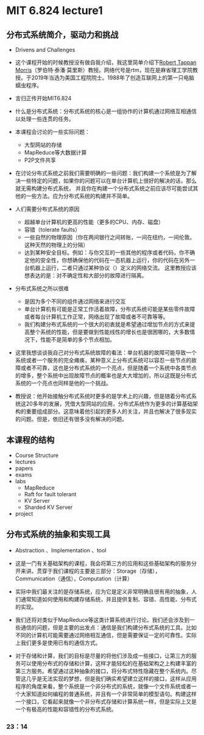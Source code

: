 # MIT 6.824 lecture1

## 分布式系统简介，驱动力和挑战
* Drivens and Challenges
* 这个课程开始的时候教授没有做自我介绍，我这里简单介绍下[Robert Tappan Morris](https://en.wikipedia.org/wiki/Robert_Tappan_Morris)（罗伯特·泰潘·莫里斯）教授。网络代号是rtm，现在是麻省理工学院教授。于2019年当选为美国工程院院士。1988年了创造互联网上的第一只电脑蠕虫程序。

* 言归正传开始MIT6.824
* 什么是分布式系统：分布式系统的核心是一组协作的计算机通过网络互相通信以处理一些连贯的任务。
* 本课程会讨论的一些实际问题：
    * 大型网站的存储
    * MapReduce等大数据计算
    * P2P文件共享

* 在讨论分布式系统之前我们需要明确的一些问题：我们构建一个系统是为了解决一些特定的问题，如果你的问题可以在单台计算机上很好的解决的话，那么就无需构建分布式系统， 并且你在构建一个分布式系统之前应该尽可能尝试其他的一些方法。应为分布式系统的构建并不简单。

* 人们需要分布式系统的原因
    * 超越单台计算机的更高的性能（更多的CPU、内存、磁盘）
    * 容错（tolerate faults）
    * 一些自然的物理原因（你在两间银行之间转账，一间在纽约，一间伦敦。这种天然的物理上的分隔）
    * 达到某种安全目标。例如：与你交互的一些其他的程序或者代码，你不确定他的安全性，你想确保他的代码在一态机器上运行，你的代码在另外一台机器上运行，二者只通过某种协议（）定义的网络交流。 这里教授应该想表达的是：对不确定性和大部分的故障进行隔离。

* 分布式系统之所以很难
    * 是因为多个不同的组件通过网络来进行交互
    * 单台计算机有可能是正常工作活着故障，分布式系统可能是某些零件故障或者每台计算机工作正常，网络出现了故障或者不可靠等等。
    * 我们构建分布式系统的一个很大的初衷就是希望通过增加节点的方式来提高整个系统的性能，但是要做到性能线性的增长也是很困哪的，大多数情况下，性能不是简单的多个节点相加。

* 这里我想谈谈我自己对分布式系统故障的看法：单台机器的故障可能导致一个系统或者一个服务的完全瘫痪，某种意义上分布式系统可以容忍一些节点的故障或者不可靠，这也是分布式系统的一个亮点，但是随着一个系统中各类节点的增多，整个系统中出现故障节点的概率也是大大增加的，所以这既是分布式系统的一个亮点也同样是他的一个挑战。


* 教授说：他开始接触分布式系统时更多的是学术上的兴趣，但是随着分布式系统这20多年的发展，凭借大型网站的应用，分布式系统作为更多的计算基础架构的重要组成部分。这意味着他引起的更多人的关注，并且也解决了很多现实的问题。但是，依旧还有很多没有解决的问题。


## 本课程的结构
* Course Structure
* lectures
* papers
* exams
* labs
    * MapReduce
    * Raft for fault tolerant
    * KV Server
    * Sharded KV Server
* project

## 分布式系统的抽象和实现工具
* Abstraction 、Implementation 、tool 

* 这是一门有关基础架构的课程，我会将第三方的应用和这些基础架构的服务分开来讲。贯穿于我们课程的主要是三部分：Storage（存储），Communication（通信），Computation（计算）
* 实际中我们最关注的是存储系统，应为它是定义非常明确且很有用的抽象，人们通常知道如何使用和构建存储系统，并且提供复制、容错、高性能、分布式的实现。
* 我们还将对类似于MapReduce等这类计算系统进行讨论。我们还会涉及到一些通信的问题，但是主要的出发点：通信是我们构建分布式系统的工具。比如不同的计算机可能需要通过网络相互通信，但是需要保证一定的可靠性。实际上我们更多是使用已有的通信方式。
* 对于存储和计算，我们的目标是尽量的将他们涉及成一些接口，让第三方的服务可以使用分布式的存储和计算，这样才能轻松的在基础架构之上构建丰富的第三方服务。希望通过这种抽象的接口，将分布式特性隐藏在整个系统内。尽管这几乎是无法实现的梦想，但是我们确实希望建立这样的接口，这样从应用程序的角度来看，整个系统是一个非分布式的系统，就像一个文件系统或者一个大家知道如何编程的普通系统，并且有一个非常简单的模型语句。构建这样一个接口，它看起来就像一个非分布式存储和计算系统一样，但是实际上又是一个有极高的性能和容错性的分布式系统。





















### 23：14